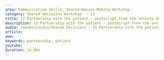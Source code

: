 ```yaml
---
area: Communication Skills, Shared-Decion-Making-Workshop
category: Shared decisions Workshop  - 13
title: 13 Partnership with the patient - postscript from the anxiety depression scenario
description: 13 Partnership with the patient - postscript from the anxiety depression scenario
audio: /assets/audio/Shared Decisions - 13 Partnership with the patient - postscript from the anxiety depression scenario. Dave Thompson - MQ.mp3
article: 
www: 
keywords: partnership, patient
youtube: 
duration: 2m 08s
--- 
```

